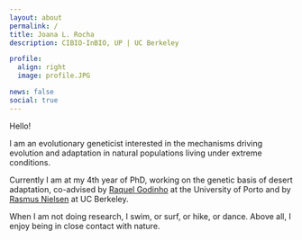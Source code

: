 ```yaml
---
layout: about
permalink: /
title: Joana L. Rocha
description: CIBIO-InBIO, UP | UC Berkeley 

profile:
  align: right
  image: profile.JPG

news: false
social: true
---
```


Hello! 

I am an evolutionary geneticist interested in the mechanisms driving evolution and adaptation in natural populations living under extreme conditions.

Currently I am at my 4th year of PhD, working on the genetic basis of desert adaptation, co-advised by [Raquel Godinho](https://cibio.up.pt/people/details/mrgodinho) at the University of Porto and by [Rasmus Nielsen](https://vcresearch.berkeley.edu/faculty/rasmus-nielsen) at UC Berkeley. 

When I am not doing research, I swim,  or surf, or hike, or dance. Above all, I enjoy being in close contact with nature.  